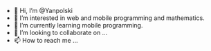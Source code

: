 - 👋 Hi, I’m @Yanpolski
- 👀 I’m interested in web and mobile programming and mathematics. 
- 🌱 I’m currently learning mobile programming.
- 💞️ I’m looking to collaborate on ...
- 📫 How to reach me ...

<!---
Yanpolski/Yanpolski is a ✨ special ✨ repository because its `README.md` (this file) appears on your GitHub profile.
You can click the Preview link to take a look at your changes.
--->
